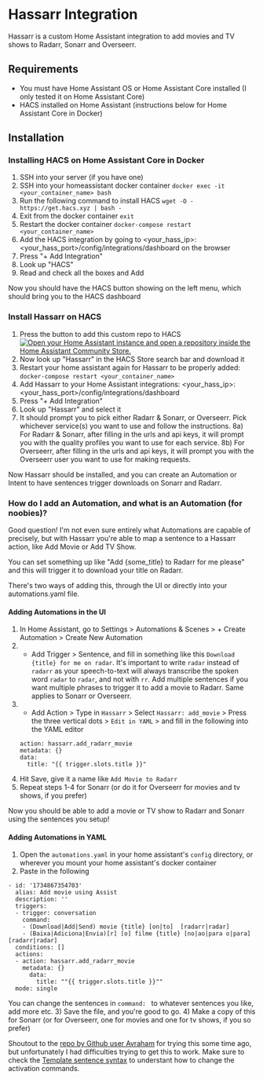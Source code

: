 # Hassarr Integration

Hassarr is a custom Home Assistant integration to add movies and TV shows to Radarr, Sonarr and Overseerr.

## Requirements

* You must have Home Assistant OS or Home Assistant Core installed (I only tested it on Home Assistant Core)
* HACS installed on Home Assistant (instructions below for Home Assistant Core in Docker)

## Installation


### Installing HACS on Home Assistant Core in Docker
1) SSH into your server (if you have one)
2) SSH into your homeassistant docker container
`docker exec -it <your_container_name> bash`
3) Run the following command to install HACS
`wget -O - https://get.hacs.xyz | bash -`
4) Exit from the docker container
`exit`
4) Restart the docker container
`docker-compose restart <your_container_name>`
5) Add the HACS integration by going to <your_hass_ip>:<your_hass_port>/config/integrations/dashboard on the browser
6) Press "+ Add Integration"
7) Look up "HACS"
8) Read and check all the boxes and Add

Now you should have the HACS button showing on the left menu, which should bring you to the HACS dashboard

### Install Hassarr on HACS
1) Press the button to add this custom repo to HACS
[![Open your Home Assistant instance and open a repository inside the Home Assistant Community Store.](https://my.home-assistant.io/badges/hacs_repository.svg)](https://my.home-assistant.io/redirect/hacs_repository/?owner=TegridyTate&repository=Hassarr&category=Integration)
2) Now look up "Hassarr" in the HACS Store search bar and download it
3) Restart your home assistant again for Hassarr to be properly added: `docker-compose restart <your_container_name>`
4) Add Hassarr to your Home Assistant integrations: <your_hass_ip>:<your_hass_port>/config/integrations/dashboard
5) Press "+ Add Integration"
6) Look up "Hassarr" and select it
7) It should prompt you to pick either Radarr & Sonarr, or Overseerr. Pick whichever service(s) you want to use and follow the instructions.
8a) For Radarr & Sonarr, after filling in the urls and api keys, it will prompt you with the quality profiles you want to use for each service.
8b) For Overseerr, after filling in the urls and api keys, it will prompt you with the Overseerr user you want to use for making requests. 

Now Hassarr should be installed, and you can create an Automation or Intent to have sentences trigger downloads on Sonarr and Radarr.

### How do I add an Automation, and what is an Automation (for noobies)?
Good question! I'm not even sure entirely what Automations are capable of precisely, but with Hassarr you're able to map a sentence to a Hassarr action, like Add Movie or Add TV Show.

You can set something up like "Add {some_title} to Radarr for me please" and this will trigger it to download your title on Radarr.

There's two ways of adding this, through the UI or directly into your automations.yaml file.

#### Adding Automations in the UI
1) In Home Assistant, go to Settings > Automations & Scenes > + Create Automation > Create New Automation
2) + Add Trigger > Sentence, and fill in something like this `Download {title} for me on radar`. It's important to write `radar` instead of `radarr` as your speech-to-text will always transcribe the spoken word `radar` to `radar`, and not with `rr`. Add multiple sentences if you want multiple phrases to trigger it to add a movie to Radarr. Same applies to Sonarr or Overseerr.
3) + Add Action > Type in `Hassarr` > Select `Hassarr: add_movie` > Press the three vertical dots > `Edit in YAML` > and fill in the following into the YAML editor
    ```
    action: hassarr.add_radarr_movie
    metadata: {}
    data:
      title: "{{ trigger.slots.title }}"
    ```
4) Hit Save, give it a name like `Add Movie to Radarr`
5) Repeat steps 1-4 for Sonarr (or do it for Overseerr for movies and tv shows, if you prefer)

Now you should be able to add a movie or TV show to Radarr and Sonarr using the sentences you setup!

#### Adding Automations in YAML
1) Open the `automations.yaml` in your home assistant's `config` directory, or wherever you mount your home assistant's docker container
2) Paste in the following
```
- id: '1734867354703'
  alias: Add movie using Assist
  description: ''
  triggers:
  - trigger: conversation
    command:
    - (Download|Add|Send) movie {title} [on|to]  [radarr|radar]
    - (Baixa|Adiciona|Envia)[r] [o] filme {title} [no|ao|para o|para] [radarr|radar]
  conditions: []
  actions:
  - action: hassarr.add_radarr_movie
    metadata: {}
      data:
        title: ""{{ trigger.slots.title }}""
  mode: single
```
You can change the sentences in `command: ` to whatever sentences you like, add more etc.
3) Save the file, and you're good to go.
4) Make a copy of this for Sonarr (or for Overseerr, one for movies and one for tv shows, if you so prefer)

Shoutout to the [repo by Github user Avraham](https://github.com/avraham/hass_radarr_sonarr_search_by_voice) for trying this some time ago, but unfortunately I had difficulties trying to get this to work.
Make sure to check the [Template sentence syntax](https://developers.home-assistant.io/docs/voice/intent-recognition/template-sentence-syntax/) to understant how to change the activation commands.

